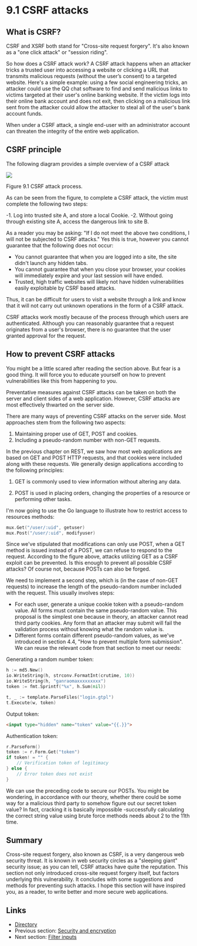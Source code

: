 # 9.1 CSRF attacks

## What is CSRF?

CSRF and XSRF both stand for "Cross-site request forgery". It's also known as a "one click attack" or "session riding".

So how does a CSRF attack work? A CSRF attack happens when an attacker tricks a trusted user into accessing a website or clicking a URL that transmits malicious requests (without the user’s consent) to a targeted website. Here's a simple example: using a few social engineering tricks, an attacker could use the QQ chat software to find and send malicious links to victims targeted at their user's online banking website. If the victim logs into their online bank account and does not exit, then clicking on a malicious link sent from the attacker could allow the attacker to steal all of the user's bank account funds.

When under a CSRF attack, a single end-user with an administrator account can threaten the integrity of the entire web application.

## CSRF principle

The following diagram provides a simple overview of ​​a CSRF attack

![](my-obsidian/langs%20and%20more/go.md/en/images/9.1.csrf.png)

Figure 9.1 CSRF attack process.

As can be seen from the figure, to complete a CSRF attack, the victim must complete the following two steps:

-1. Log into trusted site A, and store a local Cookie.
-2. Without going through existing site A, access the dangerous link to site B.

As a reader you may be asking: "If I do not meet the above two conditions, I will not be subjected to CSRF attacks." Yes this is true, however you cannot guarantee that the following does not occur:

- You cannot guarantee that when you are logged into a site, the site didn't launch any hidden tabs.
- You cannot guarantee that when you close your browser, your cookies will immediately expire and your last session will have ended.
- Trusted, high traffic websites will likely not have hidden vulnerabilities easily exploitable by CSRF based attacks.

Thus, it can be difficult for users to visit a website through a link and know that it will not carry out unknown operations in the form of a CSRF attack.

CSRF attacks work mostly because of the process through which users are authenticated. Although you can reasonably guarantee that a request originates from a user's browser, there is no guarantee that the user granted approval for the request.

## How to prevent CSRF attacks

You might be a little scared after reading the section above. But fear is a good thing. It will force you to educate yourself on how to prevent vulnerabilities like this from happening to you.

Preventative measures against CSRF attacks can be taken on both the server and client sides of a web application. However, CSRF attacks are most effectively thwarted on the server side.

There are many ways of preventing CSRF attacks on the server side. Most approaches stem from the following two aspects:

1. Maintaining proper use of GET, POST and cookies.
2. Including a pseudo-random number with non-GET requests.

In the previous chapter on REST, we saw how most web applications are based on GET and POST HTTP requests, and that cookies were included along with these requests. We generally design applications according to the following principles:

1. GET is commonly used to view information without altering any data.

2. POST is used in placing orders, changing the properties of a resource or performing other tasks.

I'm now going to use the Go language to illustrate how to restrict access to resources methods:

```go
mux.Get("/user/:uid", getuser)
mux.Post("/user/:uid", modifyuser)
```

Since we've stipulated that modifications can only use POST, when a GET method is issued instead of a POST, we can refuse to respond to the request. According to the figure above, attacks utilizing GET as a CSRF exploit can be prevented. Is this enough to prevent all possible CSRF attacks?  Of course not, because POSTs can also be forged.

We need to implement a second step, which is (in the case of non-GET requests) to increase the length of the pseudo-random number included with the request. This usually involves steps:

- For each user, generate a unique cookie token with a pseudo-random value. All forms must contain the same pseudo-random value. This proposal is the simplest one because in theory, an attacker cannot read third party cookies. Any form that an attacker may submit will fail the validation process without knowing what the random value is.
- Different forms contain different pseudo-random values, as we've introduced in section 4.4, "How to prevent multiple form submission". We can reuse the relevant code from that section to meet our needs:

Generating a random number token:

```go
h := md5.New()
io.WriteString(h, strconv.FormatInt(crutime, 10))
io.WriteString(h, "ganraomaxxxxxxxxx")
token := fmt.Sprintf("%x", h.Sum(nil))

t, _ := template.ParseFiles("login.gtpl")
t.Execute(w, token)
```

Output token:
```html
<input type="hidden" name="token" value="{{.}}">
```

Authentication token:

```go
r.ParseForm()
token := r.Form.Get("token")
if token! = "" {
	// Verification token of legitimacy
} else {
	// Error token does not exist
}
```

We can use the preceding code to secure our POSTs. You might be wondering, in accordance with our theory, whether there could be some way for a malicious third party to somehow figure out our secret token value? In fact, cracking it is basically impossible -successfully calculating the correct string value using brute force methods needs about 2 to the 11th time.

## Summary

Cross-site request forgery, also known as CSRF, is a very dangerous web security threat. It is known in web security circles as a "sleeping giant" security issue; as you can tell, CSRF attacks have quite the reputation. This section not only introduced cross-site request forgery itself, but factors underlying this vulnerability. It concludes with some suggestions and methods for preventing such attacks. I hope this section will have inspired you, as a reader, to write better and more secure web applications.

## Links
- [Directory](build-web-application-with-golang-en.md)
- Previous section: [Security and encryption](09.0.md)
- Next section: [Filter inputs](09.2.md)

